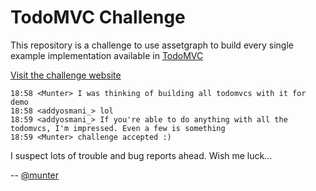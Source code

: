 TodoMVC Challenge
=================

This repository is a challenge to use assetgraph to build every single example implementation available in [TodoMVC](https://github.com/tastejs/todomvc)

[Visit the challenge website](http://munter.github.io/todomvc-challenge)

```
18:58 <Munter> I was thinking of building all todomvcs with it for demo
18:58 <addyosmani_> lol
18:59 <addyosmani_> If you're able to do anything with all the todomvcs, I'm impressed. Even a few is something
18:59 <Munter> challenge accepted :)
```

I suspect lots of trouble and bug reports ahead. Wish me luck...

-- 
[@munter](https://github.com/Munter)
